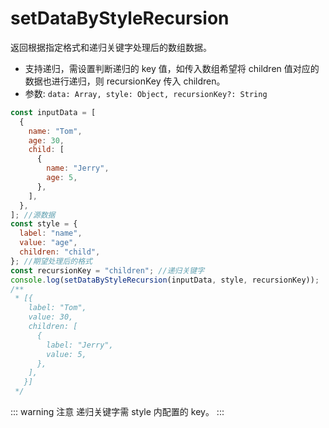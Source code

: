 # setDataByStyleRecursion

返回根据指定格式和递归关键字处理后的数组数据。

- 支持递归，需设置判断递归的 key 值，如传入数组希望将 children 值对应的数据也进行递归，则 recursionKey 传入 children。
- 参数: `data: Array, style: Object, recursionKey?: String`

```js
const inputData = [
  {
    name: "Tom",
    age: 30,
    child: [
      {
        name: "Jerry",
        age: 5,
      },
    ],
  },
]; //源数据
const style = {
  label: "name",
  value: "age",
  children: "child",
}; //期望处理后的格式
const recursionKey = "children"; //递归关键字
console.log(setDataByStyleRecursion(inputData, style, recursionKey));
/**
 * [{
    label: "Tom",
    value: 30,
    children: [
      {
        label: "Jerry",
        value: 5,
      },
    ],
   }]
 */
```

::: warning 注意
递归关键字需 style 内配置的 key。
:::

